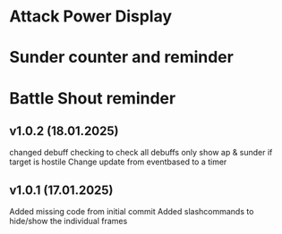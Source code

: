 # Attack Power Display
# Sunder counter and reminder
# Battle Shout reminder

## v1.0.2 (18.01.2025)
changed debuff checking to check all debuffs
only show ap & sunder if target is hostile
Change update from eventbased to a timer

## v1.0.1 (17.01.2025)
Added missing code from initial commit
Added slashcommands to hide/show the individual frames

